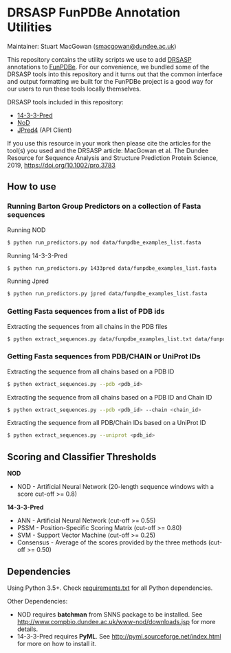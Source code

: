 # DRSASP FunPDBe Annotation Utilities

Maintainer: Stuart MacGowan (<smacgowan@dundee.ac.uk>)


This repository contains the utility scripts we use to add [DRSASP](http://www.compbio.dundee.ac.uk/drsasp.html)
annotations to [FunPDBe](https://www.ebi.ac.uk/pdbe/pdbe-kb/funpdbe). For our convenience, we bundled some of
the DRSASP tools into this repository and it turns out that the common interface and output formatting we built
for the FunPDBe project is a good way for our users to run these tools locally themselves.

DRSASP tools included in this repository:
- [14-3-3-Pred](https://www.compbio.dundee.ac.uk/1433pred/about)
- [NoD](https://www.compbio.dundee.ac.uk/www-nod/)
- [JPred4](https://www.compbio.dundee.ac.uk/jpred/) (API Client)

If you use this resource in your work then please cite the articles for the tool(s) you used and the DRSASP article:
MacGowan et al. The Dundee Resource for Sequence Analysis and Structure Prediction Protein Science, 2019,
https://doi.org/10.1002/pro.3783


## How to use

### Running Barton Group Predictors on a collection of Fasta sequences

Running NOD
```sh
$ python run_predictors.py nod data/funpdbe_examples_list.fasta
```

Running 14-3-3-Pred
```sh
$ python run_predictors.py 1433pred data/funpdbe_examples_list.fasta
```

Running Jpred
```sh
$ python run_predictors.py jpred data/funpdbe_examples_list.fasta
```

### Getting Fasta sequences from a list of PDB ids

Extracting the sequences from all chains in the PDB files
```sh
$ python extract_sequences.py data/funpdbe_examples_list.txt data/funpdbe_examples_list.fasta 
```

### Getting Fasta sequences from PDB/CHAIN or UniProt IDs

Extracting the sequence from all chains based on a PDB ID
```sh
$ python extract_sequences.py --pdb <pdb_id> 
```

Extracting the sequence from all chains based on a PDB ID and Chain ID
```sh
$ python extract_sequences.py --pdb <pdb_id> --chain <chain_id>
```

Extracting the sequence from all PDB/Chain IDs based on a UniProt ID
```sh
$ python extract_sequences.py --uniprot <pdb_id>
```


## Scoring and Classifier Thresholds

**NOD**  
* NOD - Artificial Neural Network (20-length sequence windows with a score cut-off >= 0.8)

**14-3-3-Pred**  
* ANN - Artificial Neural Network (cut-off >= 0.55)
* PSSM - Position-Specific Scoring Matrix (cut-off >= 0.80)
* SVM - Support Vector Machine (cut-off >= 0.25)
* Consensus - Average of the scores provided by the three methods (cut-off >= 0.50)


## Dependencies
Using Python 3.5+. Check [requirements.txt](./requirements.txt) for all Python dependencies.

Other Dependencies:
* NOD requires **batchman** from SNNS package to be installed. See http://www.compbio.dundee.ac.uk/www-nod/downloads.jsp for more details.
* 14-3-3-Pred requires **PyML**. See http://pyml.sourceforge.net/index.html for more on how to install it.

